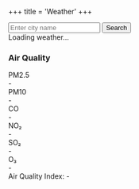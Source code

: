 +++
title = 'Weather'
+++

<link rel="stylesheet" href="../css/weather.css">

<div id="weather-info">
    <div class="search-container">
        <input type="text" id="location-search" placeholder="Enter city name">
        <button onclick="searchLocation()">Search</button>
    </div>
    <div class="weather-container">
        <div id="location">Loading weather...</div>
        <div id="temperature"></div>
        <div id="condition"></div>
        <div id="details"></div>
    </div>
    <div id="air-quality" class="air-quality-container">
        <h3>Air Quality</h3>
        <div class="air-quality-grid">
            <div class="air-quality-item" id="pm2_5">
                <div class="label">PM2.5</div>
                <div class="value">-</div>
            </div>
            <div class="air-quality-item" id="pm10">
                <div class="label">PM10</div>
                <div class="value">-</div>
            </div>
            <div class="air-quality-item" id="carbon_monoxide">
                <div class="label">CO</div>
                <div class="value">-</div>
            </div>
            <div class="air-quality-item" id="nitrogen_dioxide">
                <div class="label">NO₂</div>
                <div class="value">-</div>
            </div>
            <div class="air-quality-item" id="sulphur_dioxide">
                <div class="label">SO₂</div>
                <div class="value">-</div>
            </div>
            <div class="air-quality-item" id="ozone">
                <div class="label">O₃</div>
                <div class="value">-</div>
            </div>
        </div>
        <div id="aqi-index" class="aqi-index">Air Quality Index: -</div>
    </div>
    <div id="hourly-forecast" class="hourly-forecast-container"></div>
    <div id="daily-forecast" class="daily-forecast-container"></div>
</div>

<script src="../js/fetchWeather.js"></script>

